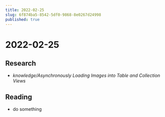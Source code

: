 ```yaml
---
title: 2022-02-25
slug: 6f874ba5-8542-5df0-9868-8e0267d24998
published: true
---
```


# 2022-02-25

## Research

* *knowledge/Asynchronously Loading Images into Table and Collection Views*

## Reading

* do something
